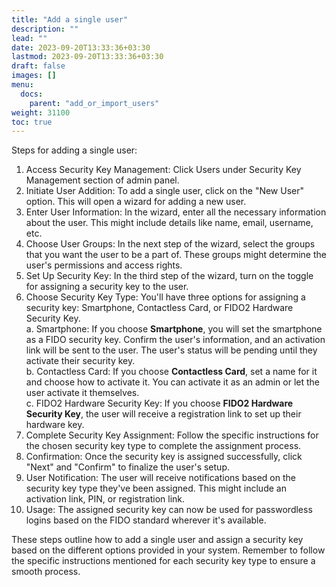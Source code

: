```yaml
---
title: "Add a single user"
description: ""
lead: ""
date: 2023-09-20T13:33:36+03:30
lastmod: 2023-09-20T13:33:36+03:30
draft: false
images: []
menu:
  docs:
    parent: "add_or_import_users"
weight: 31100
toc: true
---
```


Steps for adding a single user:

1. Access Security Key Management: Click Users under Security Key Management section of admin panel.  
2. Initiate User Addition: To add a single user, click on the "New User" option. This will open a wizard for adding a new user.  
3. Enter User Information: In the wizard, enter all the necessary information about the user. This might include details like name, email, username, etc.  
4. Choose User Groups: In the next step of the wizard, select the groups that you want the user to be a part of. These groups might determine the user's permissions and access rights.  
5. Set Up Security Key: In the third step of the wizard, turn on the toggle for assigning a security key to the user.  
6. Choose Security Key Type: You'll have three options for assigning a security key: Smartphone, Contactless Card, or FIDO2 Hardware Security Key.  
    a. Smartphone: If you choose **Smartphone**, you will set the smartphone as a FIDO security key. Confirm the user's information, and an activation link will be sent to the user. The user's status will be pending until they activate their security key.  
    b. Contactless Card: If you choose **Contactless Card**, set a name for it and choose how to activate it. You can activate it as an admin or let the user activate it themselves.  
    c. FIDO2 Hardware Security Key: If you choose **FIDO2 Hardware Security Key**, the user will receive a registration link to set up their hardware key.  
7. Complete Security Key Assignment: Follow the specific instructions for the chosen security key type to complete the assignment process.  
8. Confirmation: Once the security key is assigned successfully, click "Next" and "Confirm" to finalize the user's setup.  
9. User Notification: The user will receive notifications based on the security key type they've been assigned. This might include an activation link, PIN, or registration link.  
10. Usage: The assigned security key can now be used for passwordless logins based on the FIDO standard wherever it's available.  

These steps outline how to add a single user and assign a security key based on the different options provided in your system. Remember to follow the specific instructions mentioned for each security key type to ensure a smooth process.
